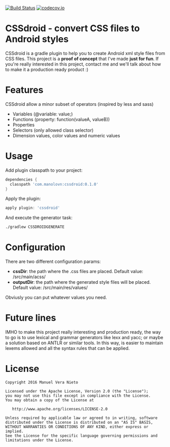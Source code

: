 [![Build Status](https://travis-ci.org/manolovn/cssdroid.svg?branch=master)](https://travis-ci.org/manolovn/cssdroid)
[![codecov.io](https://codecov.io/github/manolovn/cssdroid/coverage.svg?branch=master)](https://codecov.io/github/manolovn/cssdroid?branch=master)

# CSSdroid - convert CSS files to Android styles

CSSdroid is a gradle plugin to help you to create Android xml style files from CSS files. This project is a **proof of concept** that I've made **just for fun**. If you're really interested in this project, contact me and we'll talk about how to make it a production ready product :)

# Features

CSSdroid allow a minor subset of operators (inspired by less and sass)

* Variables (@variable: value;)
* Functions (property: function(valueA, valueB))
* Properties
* Selectors (only allowed class selector)
* Dimension values, color values and numeric values

# Usage

Add plugin classpath to your project:

```groovy
dependencies {
  classpath 'com.manolovn:cssdroid:0.1.0'
}
```

Apply the plugin:

```groovy
apply plugin: 'cssdroid'
```

And execute the generator task:

```bash
./gradlew CSSDROIDGENERATE
```

# Configuration

There are two different configuration params:

* **cssDir**: the path where the .css files are placed. Default value: /src/main/acss/
* **outputDir**: the path where the generated style files will be placed. Default value: /src/main/res/values/

Obviusly you can put whatever values you need.

# Future lines

IMHO to make this project really interesting and production ready, the way to go is to use lexical and grammar generators like lexx and yacc; or maybe a solution based on ANTLR or similar tools. In this way, is easier to maintain lexems allowed and all the syntax rules that can be applied.

# License

    Copyright 2016 Manuel Vera Nieto

    Licensed under the Apache License, Version 2.0 (the "License");
    you may not use this file except in compliance with the License.
    You may obtain a copy of the License at

       http://www.apache.org/licenses/LICENSE-2.0

    Unless required by applicable law or agreed to in writing, software
    distributed under the License is distributed on an "AS IS" BASIS,
    WITHOUT WARRANTIES OR CONDITIONS OF ANY KIND, either express or implied.
    See the License for the specific language governing permissions and
    limitations under the License.
